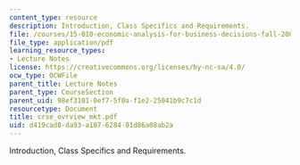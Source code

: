 ```yaml
---
content_type: resource
description: Introduction, Class Specifics and Requirements.
file: /courses/15-010-economic-analysis-for-business-decisions-fall-2004/d419cad8da93a107628481d86a08ab2a_crse_ovrview_mkt.pdf
file_type: application/pdf
learning_resource_types:
- Lecture Notes
license: https://creativecommons.org/licenses/by-nc-sa/4.0/
ocw_type: OCWFile
parent_title: Lecture Notes
parent_type: CourseSection
parent_uid: 98ef3101-0ef7-5f0a-f1e2-25041b9c7c1d
resourcetype: Document
title: crse_ovrview_mkt.pdf
uid: d419cad8-da93-a107-6284-81d86a08ab2a
---
```

Introduction, Class Specifics and Requirements.